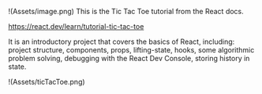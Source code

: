 !(Assets/image.png)
This is the Tic Tac Toe tutorial from the React docs. 

https://react.dev/learn/tutorial-tic-tac-toe

It is an introductory project that covers the basics of React, including: project structure, components, props, lifting-state, hooks, some algorithmic problem solving, debugging with the React Dev Console, storing history in state.

!(Assets/ticTacToe.png)